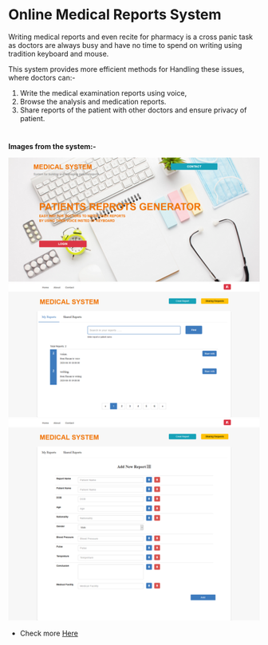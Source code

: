 # Online Medical Reports System

Writing medical reports and even recite for pharmacy is a cross panic task as
doctors are always busy and have no time to spend on writing using tradition
keyboard and mouse. 

This system provides more efficient methods for Handling these issues, where doctors can:- 
1. Write the medical examination reports using voice, 
2. Browse the analysis and medication reports.
3. Share reports of the patient with other doctors and ensure privacy of patient.
#

**Images from the system:-**

<img src="images/home.png">
<img src="images/profile.png">
<img src="images/addreport.png">

* Check more <a href="https://github.com/H-mahmoud/Online-Medical-Reports-System/tree/master/images">Here</a>
